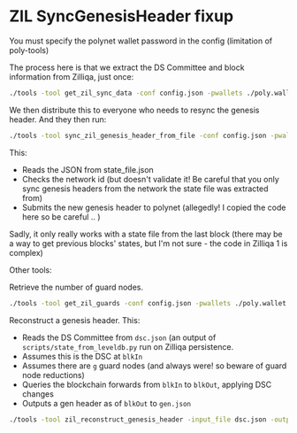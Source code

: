 # ZIL SyncGenesisHeader fixup


You must specify the polynet wallet password in the config (limitation of poly-tools)

The process here is that we extract the DS Committee and block information from Zilliqa, just once:

```sh
./tools -tool get_zil_sync_data -conf config.json -pwallets ./poly.wallet  --output_file /my/state_file.json
```

We then distribute this to everyone who needs to resync the genesis header. And they then run:

```sh
./tools -tool sync_zil_genesis_header_from_file -conf config.json -pwallets ./poly.wallet  --input_file /my/state_file.json -ppwds <polypwd>
```

This:

 * Reads the JSON from state_file.json
 * Checks the network id (but doesn't validate it! Be careful that you only sync genesis headers from the network the state file was extracted from)
 * Submits the new genesis header to polynet (allegedly! I copied the code here so be careful .. )

Sadly, it only really works with a state file from the last block (there may be a way to get previous blocks' states, but I'm not sure - the code in Zilliqa 1 is complex)


Other tools:

Retrieve the number of guard nodes.

```sh
./tools -tool get_zil_guards -conf config.json -pwallets ./poly.wallet
```

Reconstruct a genesis header. This:

 * Reads the DS Committee from `dsc.json` (an output of `scripts/state_from_leveldb.py` run on Zilliqa persistence.
 * Assumes this is the DSC at `blkIn`
 * Assumes there are `g` guard nodes (and always were! so beware of guard node reductions)
 * Queries the blockchain forwards from `blkIn` to `blkOut`, applying DSC changes
 * Outputs a gen header as of `blkOut` to `gen.json`

```sh
./tools -tool zil_reconstruct_genesis_header -input_file dsc.json -output_file gen.json -data_for_block blkIn -block_number blkOut -guard_nodes g
```

